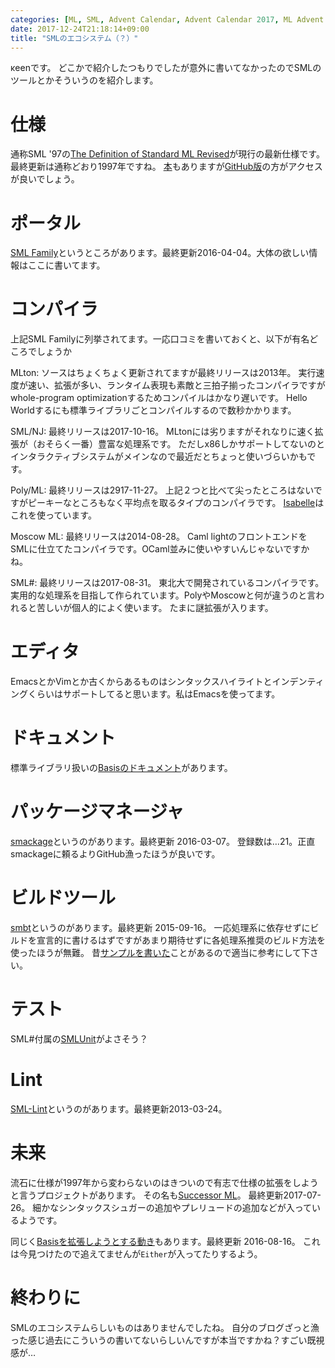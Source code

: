 ```yaml
---
categories: [ML, SML, Advent Calendar, Advent Calendar 2017, ML Advent Calendar]
date: 2017-12-24T21:18:14+09:00
title: "SMLのエコシステム（？）"
---
```


κeenです。
どこかで紹介したつもりでしたが意外に書いてなかったのでSMLのツールとかそういうのを紹介します。

<!--more-->

# 仕様
通称SML '97の[The Definition of Standard ML Revised](https://dl.acm.org/citation.cfm?id=549659)が現行の最新仕様です。最終更新は通称どおり1997年ですね。
[本](https://mitpress.mit.edu/books/definition-standard-ml)もありますが[GitHub版](https://github.com/SMLFamily/The-Definition-of-Standard-ML-Revised)の方がアクセスが良いでしょう。

# ポータル
[SML Family](http://sml-family.org/)というところがあります。最終更新2016-04-04。大体の欲しい情報はここに書いてます。

# コンパイラ
上記SML Familyに列挙されてます。一応口コミを書いておくと、以下が有名どころでしょうか

MLton:
ソースはちょくちょく更新されてますが最終リリースは2013年。
実行速度が速い、拡張が多い、ランタイム表現も素敵と三拍子揃ったコンパイラですがwhole-program optimizationするためコンパイルはかなり遅いです。
Hello Worldするにも標準ライブラリごとコンパイルするので数秒かかります。

SML/NJ:
最終リリースは2017-10-16。
MLtonには劣りますがそれなりに速く拡張が（おそらく一番）豊富な処理系です。
ただしx86しかサポートしてないのとインタラクティブシステムがメインなので最近だとちょっと使いづらいかもです。

Poly/ML:
最終リリースは2917-11-27。
上記２つと比べて尖ったところはないですがピーキーなところもなく平均点を取るタイプのコンパイラです。
[Isabelle](http://www.polyml.org/)はこれを使っています。


Moscow ML:
最終リリースは2014-08-28。
Caml lightのフロントエンドをSMLに仕立てたコンパイラです。OCaml並みに使いやすいんじゃないですかね。

SML#:
最終リリースは2017-08-31。
東北大で開発されているコンパイラです。実用的な処理系を目指して作られています。PolyやMoscowと何が違うのと言われると苦しいが個人的によく使います。
たまに謎拡張が入ります。

# エディタ
EmacsとかVimとか古くからあるものはシンタックスハイライトとインデンティングくらいはサポートしてると思います。私はEmacsを使ってます。

# ドキュメント
標準ライブラリ扱いの[Basisのドキュメント](http://sml-family.org/Basis/index.html)があります。

# パッケージマネージャ
[smackage](https://github.com/standardml/smackage)というのがあります。最終更新 2016-03-07。
登録数は…21。正直smackageに頼るよりGitHub漁ったほうが良いです。

# ビルドツール

[smbt](https://github.com/finrod/smbt)というのがあります。最終更新 2015-09-16。
一応処理系に依存せずにビルドを宣言的に書けるはずですがあまり期待せずに各処理系推奨のビルド方法を使ったほうが無難。
昔[サンプルを書いた](https://github.com/KeenS/hello_smbt)ことがあるので適当に参考にして下さい。

# テスト
SML#付属の[SMLUnit](https://github.com/smlsharp/SMLUnit)がよさそう？

# Lint
[SML-Lint](https://github.com/nrnrnr/SML-Lint)というのがあります。最終更新2013-03-24。

# 未来
流石に仕様が1997年から変わらないのはきついので有志で仕様の拡張をしようと言うプロジェクトがあります。
その名も[Successor ML](https://github.com/SMLFamily/Successor-ML)。
最終更新2017-07-26。
細かなシンタックスシュガーの追加やプレリュードの追加などが入っているようです。

同じく[Basisを拡張しようとする動き](https://github.com/SMLFamily/BasisLibrary)もあります。最終更新 2016-08-16。
これは今見つけたので追えてませんが`Either`が入ってたりするよう。

# 終わりに
SMLのエコシステムらしいものはありませんでしたね。
自分のブログざっと漁った感じ過去にこういうの書いてないらしいんですが本当ですかね？すごい既視感が…
